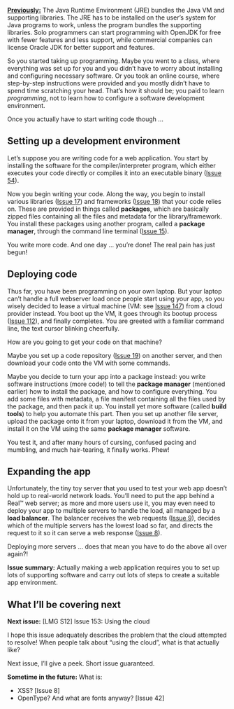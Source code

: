 [**Previously:**](https://buttondown.email/laymansguide/archive/) The Java Runtime Environment (JRE) bundles the Java VM and supporting libraries. The JRE has to be installed on the user’s system for Java programs to work, unless the program bundles the supporting libraries. Solo programmers can start programming with OpenJDK for free with fewer features and less support, while commercial companies can license Oracle JDK for better support and features.

So you started taking up programming. Maybe you went to a class, where everything was set up for you and you didn’t have to worry about installing and configuring necessary software. Or you took an online course, where step-by-step instructions were provided and you mostly didn’t have to spend time scratching your head. That’s how it should be; you paid to learn *programming*, not to learn how to configure a software development environment.

Once you actually have to start writing code though …

## Setting up a development environment

Let’s suppose you are writing code for a web application. You start by installing the software for the compiler/interpreter program, which either executes your code directly or compiles it into an executable binary ([Issue 54](https://buttondown.email/laymansguide/archive/lmg-s5-issue-54-compiling-programming-code-into/)).

Now you begin writing your code. Along the way, you begin to install various libraries ([Issue 17](https://buttondown.email/laymansguide/archive/lmg-s2-issue-17-libraries/)) and frameworks ([Issue 18](https://buttondown.email/laymansguide/archive/lmg-s2-issue-18-frameworks/)) that your code relies on. These are provided in things called **packages**, which are basically zipped files containing all the files and metadata for the library/framework. You install these packages using another program, called a **package manager**, through the command line terminal ([Issue 15](https://buttondown.email/laymansguide/archive/lmg-s2-issue-15-sysadmins-and-the-command-line/)).

You write more code. And one day … you’re done! The real pain has just begun!

## Deploying code

Thus far, you have been programming on your own laptop. But your laptop can’t handle a full webserver load once people start using your app, so you wisely decided to lease a virtual machine (VM: see [Issue 147](https://buttondown.email/laymansguide/archive/lmg-s12-issue-147-operating-systems-on-virtual/)) from a cloud provider instead. You boot up the VM, it goes through its bootup process ([Issue 112](https://buttondown.email/laymansguide/archive/lmg-s9-issue-112-bootstrapping-into-existence/)), and finally completes. You are greeted with a familiar command line, the text cursor blinking cheerfully.

How are you going to get your code on that machine?

Maybe you set up a code repository ([Issue 19](https://buttondown.email/laymansguide/archive/lmg-s2-issue-19-version-control-and-git/)) on another server, and then download your code onto the VM with some commands.

Maybe you decide to turn your app into a package instead: you write software instructions (more code!) to tell the **package manager** (mentioned earlier) how to install the package, and how to configure everything. You add some files with metadata, a file manifest containing all the files used by the package, and then pack it up. You install yet more software (called **build tools**) to help you automate this part. Then you set up another file server, upload the package onto it from your laptop, download it from the VM, and install it on the VM using the same **package manager** software.

You test it, and after many hours of cursing, confused pacing and mumbling, and much hair-tearing, it finally works. Phew!

## Expanding the app

Unfortunately, the tiny toy server that you used to test your web app doesn’t hold up to real-world network loads. You’ll need to put the app behind a Real™ web server; as more and more users use it, you may even need to deploy your app to multiple servers to handle the load, all managed by a **load balancer**. The balancer receives the web requests ([Issue 9](https://buttondown.email/laymansguide/archive/lmg-issue-9-how-do-i-make-an-http-request/)), decides which of the multiple servers has the lowest load so far, and directs the request to it so it can serve a web response ([Issue 8](https://buttondown.email/laymansguide/archive/lmg-issue-8-http-error-codeshow-does-a-server-let/)).

Deploying more servers … does that mean you have to do the above all over again?!

**Issue summary:** Actually making a web application requires you to set up lots of supporting software and carry out lots of steps to create a suitable app environment.

## What I’ll be covering next

**Next issue:** [LMG S12] Issue 153: Using the cloud

I hope this issue adequately describes the problem that the cloud attempted to resolve! When people talk about “using the cloud”, what is that actually like?

Next issue, I’ll give a peek. Short issue guaranteed.

**Sometime in the future:** What is:

- XSS? [Issue 8]
- OpenType? And what are fonts anyway? [Issue 42]
